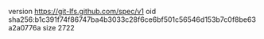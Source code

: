 version https://git-lfs.github.com/spec/v1
oid sha256:b1c391f74f86747ba4b3033c28f6ce6bf501c56546d153b7c0f8be63a2a0776a
size 2722
